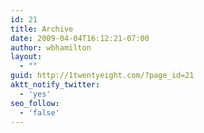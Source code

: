 ```yaml
---
id: 21
title: Archive
date: 2009-04-04T16:12:21-07:00
author: wbhamilton
layout:
  - ""
guid: http://1twentyeight.com/?page_id=21
aktt_notify_twitter:
  - 'yes'
seo_follow:
  - 'false'
---
```

